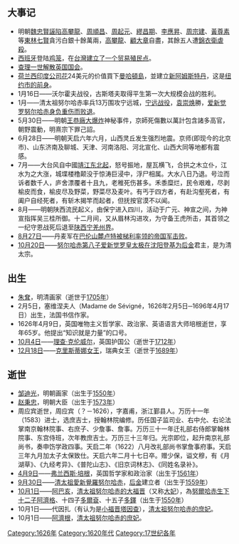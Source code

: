 ## 大事记

  - 明朝[魏忠賢誣陷](https://zh.wikipedia.org/wiki/魏忠賢 "wikilink")[高攀龍](https://zh.wikipedia.org/wiki/高攀龍 "wikilink")、[周順昌](../Page/周順昌.md "wikilink")、[周起元](../Page/周起元.md "wikilink")、[繆昌期](https://zh.wikipedia.org/wiki/繆昌期 "wikilink")、[李應昇](https://zh.wikipedia.org/wiki/李應昇 "wikilink")、[周宗建](../Page/周宗建.md "wikilink")、[黃尊素](../Page/黃尊素.md "wikilink")等[東林七賢](../Page/東林七賢.md "wikilink")貪污白銀十餘萬兩，[高攀龍](https://zh.wikipedia.org/wiki/高攀龍 "wikilink")、[顧大章](../Page/顧大章.md "wikilink")自盡，其餘五人遭[錦衣衛虐殺](https://zh.wikipedia.org/wiki/錦衣衛 "wikilink")。
  - [西班牙](../Page/西班牙.md "wikilink")登陆[鸡笼](https://zh.wikipedia.org/wiki/基隆 "wikilink")，在[台灣建立了一个贸易殖民点](https://zh.wikipedia.org/wiki/台灣 "wikilink")。
  - [查理一世解散英国国会](https://zh.wikipedia.org/wiki/查理一世_\(英國\) "wikilink")。
  - [荷兰西印度公司花](https://zh.wikipedia.org/wiki/荷兰西印度公司 "wikilink")24美元的价值買下[曼哈頓島](https://zh.wikipedia.org/wiki/曼哈頓島 "wikilink")，並建立[新阿姆斯特丹](https://zh.wikipedia.org/wiki/新阿姆斯特丹 "wikilink")，这是[纽约市的前身](https://zh.wikipedia.org/wiki/纽约市 "wikilink")。
  - 1月16日——沃尔霍夫战役，古斯塔夫取得平生第一次大规模会战的胜利。
  - 1月——清太祖努尔哈赤率兵13万围攻宁远城，[宁远战役](../Page/宁远之战.md "wikilink")，[袁崇焕](../Page/袁崇焕.md "wikilink")勝，[爱新觉罗努尔哈赤身负重伤而败退](https://zh.wikipedia.org/wiki/愛新覺羅·努爾哈赤 "wikilink")。
  - 5月30日——明朝[王恭廠大爆炸](../Page/王恭廠大爆炸.md "wikilink")神秘事件，京師死傷數以萬計包含諸多高官，朝野震動，明熹宗下罪己詔。
  - 6月28日——明朝天启六年六月，山西灵丘发生强烈地震。京师(即现今的北京市)、山东济南及聊城、天津、河南洛阳、河北宣化、山西大同等地都有震感。
  - 7月——大台风自中國[靖江东北起](https://zh.wikipedia.org/wiki/靖江 "wikilink")，怒号振地，屋瓦横飞，合拱之木立仆，江水为之大涨，城堞楼橹颠没于惊涛巨浸中，浮尸相属。大水八日乃退。号泣而诉者数千人，庐舍漂覆者十且九，老稚死伤甚多。禾黍糜烂，民令艰难，尽剥榆皮而食，榆皮尽及野菜，野菜尽及麦叶。有丐于四方者，有赴沟壑死者，有阖户自经死者，有斩木揭竿而起者，但抚按官漠不以闻。
  - 8月——明朝陕西流民起义，由保宁进入四川，活动于广元、神宣之间，为神宣指挥吴三桂所御。十二月间，又从眉林沟进攻，为守备王虎所击，其首领之一纪守恩战死后退至[陕西宁羌州界](https://zh.wikipedia.org/wiki/陕西 "wikilink")。
  - [8月27日](../Page/8月27日.md "wikilink")——丹麦军在[巴伦山麓卢特被梯利率领的帝国军击败](https://zh.wikipedia.org/wiki/巴伦山 "wikilink")。
  - [10月20日](../Page/10月20日.md "wikilink")——[努尔哈赤第八子](https://zh.wikipedia.org/wiki/愛新覺羅·努爾哈赤 "wikilink")[爱新觉罗皇太极在](https://zh.wikipedia.org/wiki/愛新覺羅·皇太極 "wikilink")[沈阳登基为](https://zh.wikipedia.org/wiki/沈阳市 "wikilink")[后金](../Page/后金.md "wikilink")君主，是为清太宗。

## 出生

  - [朱耷](../Page/八大山人.md "wikilink")，明清画家（逝世于[1705年](https://zh.wikipedia.org/wiki/1705年 "wikilink")）
  - 2月5日，塞维涅夫人（Madame de Sévigné，1626年2月5日─1696年4月17日）出生，法国书信作家。
  - 1626年4月9日，英国唯物主义哲学家、政治家、英语语言大师培根逝世，享年65岁。他提出“知识就是力量”的口号。
  - [10月4日](../Page/10月4日.md "wikilink")——[理查·克伦威尔](https://zh.wikipedia.org/wiki/理查·克伦威尔 "wikilink")，英国护国公（逝世于[1712年](https://zh.wikipedia.org/wiki/1712年 "wikilink")）
  - [12月18日](../Page/12月18日.md "wikilink")——[克里斯蒂娜女王](../Page/克里斯蒂娜女王.md "wikilink")，瑞典女王（逝世于[1689年](../Page/1689年.md "wikilink")）

## 逝世

  - [邹迪光](https://zh.wikipedia.org/wiki/邹迪光 "wikilink")，明朝画家（出生于[1550年](https://zh.wikipedia.org/wiki/1550年 "wikilink")）
  - [赵秉忠](https://zh.wikipedia.org/wiki/赵秉忠 "wikilink")，明朝大臣（出生于[1573年](../Page/1573年.md "wikilink")）
  - 周应宾逝世，周应宾（？－1626），字嘉甫，浙江鄞县人。万历十一年（1583）进士，选庶吉士，授翰林院编修。历任国子监司业、右中允、右论法掌南京翰林院事、右庶子、少詹事、詹事。万历三十一年迁礼部右侍郎掌翰林院事、东宫侍班，次年教庶吉士。万历三十三年归。光宗即位，起升南京礼部尚书，奏申饬学政四事。天启二年（1622）八月改礼部尚书掌詹事府事。天启三年九月加太子太保致仕。天启六年二月十七日卒。赠少保，谥文穆，有《月湖草》、《九经考异》、《普陀山志》、《旧京词林志》、《同姓名录补》。
  - [4月9日](../Page/4月9日.md "wikilink")——[弗兰西斯·培根](../Page/弗兰西斯·培根.md "wikilink")，英国哲学家和政治家（出生于[1561年](https://zh.wikipedia.org/wiki/1561年 "wikilink")）
  - [9月30日](../Page/9月30日.md "wikilink")——[清太祖愛新覺羅努尔哈赤](../Page/努尔哈赤.md "wikilink")，[后金](../Page/后金.md "wikilink")建立者（出生于[1559年](https://zh.wikipedia.org/wiki/1559年 "wikilink")）
  - [10月1日](../Page/10月1日.md "wikilink")——[阿巴亥](../Page/清太祖大妃.md "wikilink")，[清太祖努尔哈赤的](../Page/努尔哈赤.md "wikilink")[大福晋](https://zh.wikipedia.org/wiki/大福晋 "wikilink")（又称[大妃](../Page/大妃.md "wikilink")），為[努爾哈赤生下十二子](https://zh.wikipedia.org/wiki/努爾哈赤 "wikilink")[阿濟格](../Page/阿濟格.md "wikilink")、十四子[多爾袞](https://zh.wikipedia.org/wiki/多爾袞 "wikilink")、十五子[多鐸](../Page/多鐸.md "wikilink")（出生于[1550年](https://zh.wikipedia.org/wiki/1550年 "wikilink")）
  - 10月1日——代因扎（有认为是[小福晋](https://zh.wikipedia.org/wiki/小福晋 "wikilink")[塔因查](../Page/塔因查.md "wikilink")），[清太祖努尔哈赤的](../Page/努尔哈赤.md "wikilink")[庶妃](../Page/庶妃.md "wikilink")。
  - 10月1日——[阿濟根](../Page/阿濟根.md "wikilink")，[清太祖努尔哈赤的庶妃](../Page/努尔哈赤.md "wikilink")。

[Category:1626年](https://zh.wikipedia.org/wiki/Category:1626年 "wikilink") [Category:1620年代](https://zh.wikipedia.org/wiki/Category:1620年代 "wikilink") [Category:17世纪各年](https://zh.wikipedia.org/wiki/Category:17世纪各年 "wikilink")